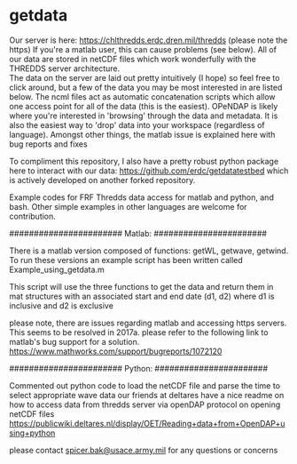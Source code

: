 # getdata

Our server is here: https://chlthredds.erdc.dren.mil/thredds  (please note the https)  If you're a matlab user, this can cause problems (see below).  All of our data are stored in netCDF files which work wonderfully with the THREDDS server architecture.  
The data on the server are laid out pretty intuitively (I hope) so feel free to click around, but a few of the data you may be most interested in are listed below.  The ncml files act as automatic concatenation scripts which allow one access point for all of the data (this is the easiest).  OPeNDAP is likely where you're interested in 'browsing' through the data and metadata. It is also the easiest way to 'drop' data into your workspace (regardless of language). 
Amongst other things, the matlab issue is explained here with bug reports and fixes 

To compliment this repository, I also have a pretty robust python package here to interact with our data: https://github.com/erdc/getdatatestbed which is actively developed on another forked repository. 

Example codes for FRF Thredds data access for matlab and python, and bash.  Other simple examples in other languages are welcome for contribution.

#######################
Matlab:
#######################

There is a matlab version composed of functions: 
getWL, getwave, getwind.  To run these versions an example script has been written called Example_using_getdata.m

This script will use the three functions to get the data and return them in mat structures with an associated start
and end date (d1, d2)  where d1 is inclusive and d2 is exclusive

please note, there are issues regarding matlab and accessing https servers.  This seems to be resolved in 2017a.  please refer to the following link to matlab's bug support for a solution. 
https://www.mathworks.com/support/bugreports/1072120

#######################
Python:
#######################


Commented out python code to load the netCDF file and parse the time to select appropriate wave data
our friends at deltares have a nice readme on how to access data from thredds server via openDAP protocol on opening netCDF files 
https://publicwiki.deltares.nl/display/OET/Reading+data+from+OpenDAP+using+python

please contact spicer.bak@usace.army.mil for any questions or concerns
